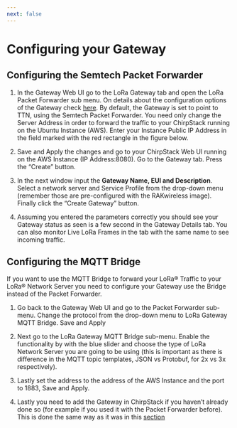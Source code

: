 ```yaml
---
next: false
---
```


# Configuring your Gateway

## Configuring the Semtech Packet Forwarder

1. In the Gateway Web UI go to the LoRa Gateway tab and open the LoRa Packet Forwarder sub menu. On details about the configuration options of the Gateway check [here](/en-us/user-manual/spectrum-settings-guide/). By default, the Gateway is set to point to TTN, using the Semtech Packet Forwarder. You need only change the Server Address in order to forward the traffic to your ChirpStack running on the Ubuntu Instance (AWS). Enter your Instance Public IP Address in the field marked with the red rectangle in the figure below.


<rk-img
  src="/assets/images/deployment-guide/amazon-web-service/chirpstack-packet-forwader.jpg"
  width="100%"
  figure-number="1"
  caption="ChirpStack Packet Forwarder Configuration"
/>

2. Save and Apply the changes and go to your ChirpStack Web UI running on the AWS Instance (IP Address:8080). Go to the Gateway tab. Press the “Create” button.

<rk-img
  src="/assets/images/deployment-guide/amazon-web-service/chirpstack-add-gateway.jpg"
  width="100%"
  figure-number="2"
  caption="ChirpStack Gateways Creation"
/>

3. In the next window input the **Gateway Name, EUI and Description**. Select a network server and Service Profile from the drop-down menu (remember those are pre-configured with the RAKwireless image). Finally click the “Create Gateway” button.

<rk-img
  src="/assets/images/deployment-guide/amazon-web-service/chirpstack-gateway-param.jpg"
  width="100%"
  figure-number="3"
  caption="ChirpStack Gateway Parameters"
/>

4. Assuming you entered the parameters correctly you should see your Gateway status as seen is a few second in the Gateway Details tab. You can also monitor Live LoRa Frames in the tab with the same name to see incoming traffic.

<rk-img
  src="/assets/images/deployment-guide/amazon-web-service/chirpstack-gateway-details.jpg"
  width="100%"
  figure-number="4"
  caption="ChirpStack Gateway Details"
/>

## Configuring the MQTT Bridge

If you want to use the MQTT Bridge to forward your LoRa® Traffic to your LoRa® Network Server you need to configure your Gateway use the Bridge instead of the Packet Forwarder. 

1. Go back to the Gateway Web UI and go to the Packet Forwarder sub-menu. Change the protocol from the drop-down menu to LoRa Gateway MQTT Bridge. Save and Apply

<rk-img
  src="/assets/images/deployment-guide/amazon-web-service/chirpstack-mqtt-bridge.jpg"
  width="100%"
  figure-number="5"
  caption="Gateway MQTT Bridge Protocol"
/>

2. Next go to the LoRa Gateway MQTT Bridge sub-menu. Enable the functionality by with the blue slider and choose the type of LoRa Network Server you are going to be using (this is important as there is difference in the MQTT topic templates, JSON vs Protobuf, for 2x vs 3x respectively). 

3. Lastly set the address to the address of the AWS Instance and the port to 1883, Save and Apply.

<rk-img
  src="/assets/images/deployment-guide/amazon-web-service/chirpstack-gateway-mqtt-param.jpg"
  width="100%"
  figure-number="6"
  caption="Gateway MQTT Bridge Parameters"
/>

4. Lastly you need to add the Gateway in ChirpStack if you haven’t already done so (for example if you used it with the Packet Forwarder before). This is done the same way as it was in this [section](configure-your-gateway.html)
